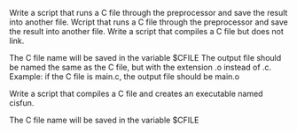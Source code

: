 Write a script that runs a C file through the preprocessor and save the result into another file. 
Wcript that runs a C file through the preprocessor and save the result into another file.
Write a script that compiles a C file but does not link.

The C file name will be saved in the variable $CFILE
The output file should be named the same as the C file, but with the extension .o instead of .c.
Example: if the C file is main.c, the output file should be main.o

Write a script that compiles a C file and creates an executable named cisfun.

The C file name will be saved in the variable $CFILE
